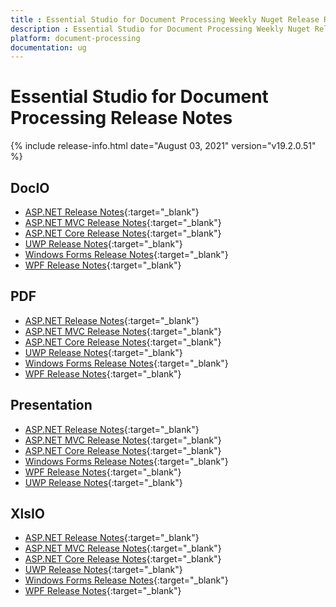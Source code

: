 ```yaml
---
title : Essential Studio for Document Processing Weekly Nuget Release Release Notes  
description : Essential Studio for Document Processing Weekly Nuget Release Release Notes  
platform: document-processing
documentation: ug
---
```


# Essential Studio for Document Processing  Release Notes  

{% include release-info.html date="August 03, 2021" version="v19.2.0.51" %} 

## DocIO

* [ASP.NET Release Notes](/aspnet/release-notes/v19.2.0.51#docio){:target="_blank"}
* [ASP.NET MVC Release Notes](/aspnetmvc/release-notes/v19.2.0.51#docio){:target="_blank"}
* [ASP.NET Core Release Notes](/aspnet-core/release-notes/v19.2.0.51#docio){:target="_blank"}
* [UWP Release Notes](/uwp/release-notes/v19.2.0.51#docio){:target="_blank"}
* [Windows Forms Release Notes](/windowsforms/release-notes/v19.2.0.51#docio){:target="_blank"}
* [WPF Release Notes](/wpf/release-notes/v19.2.0.51#docio){:target="_blank"}


## PDF

* [ASP.NET Release Notes](/aspnet/release-notes/v19.2.0.51#pdf){:target="_blank"}
* [ASP.NET MVC Release Notes](/aspnetmvc/release-notes/v19.2.0.51#pdf){:target="_blank"}
* [ASP.NET Core Release Notes](/aspnet-core/release-notes/v19.2.0.51#pdf){:target="_blank"}
* [UWP Release Notes](/uwp/release-notes/v19.2.0.51#pdf){:target="_blank"}
* [Windows Forms Release Notes](/windowsforms/release-notes/v19.2.0.51#pdf){:target="_blank"}
* [WPF Release Notes](/wpf/release-notes/v19.2.0.51#pdf){:target="_blank"}


## Presentation

* [ASP.NET Release Notes](/aspnet/release-notes/v19.2.0.51#presentation){:target="_blank"}
* [ASP.NET MVC Release Notes](/aspnetmvc/release-notes/v19.2.0.51#presentation){:target="_blank"}
* [ASP.NET Core Release Notes](/aspnet-core/release-notes/v19.2.0.51#presentation){:target="_blank"}
* [Windows Forms Release Notes](/windowsforms/release-notes/v19.2.0.51#presentation){:target="_blank"}
* [WPF Release Notes](/wpf/release-notes/v19.2.0.51#presentation){:target="_blank"}
* [UWP Release Notes](/uwp/release-notes/v19.2.0.51#presentation){:target="_blank"}


## XlsIO

* [ASP.NET Release Notes](/aspnet/release-notes/v19.2.0.51#xlsio){:target="_blank"}
* [ASP.NET MVC Release Notes](/aspnetmvc/release-notes/v19.2.0.51#xlsio){:target="_blank"}
* [ASP.NET Core Release Notes](/aspnet-core/release-notes/v19.2.0.51#xlsio){:target="_blank"}
* [UWP Release Notes](/uwp/release-notes/v19.2.0.51#xlsio){:target="_blank"}
* [Windows Forms Release Notes](/windowsforms/release-notes/v19.2.0.51#xlsio){:target="_blank"}
* [WPF Release Notes](/wpf/release-notes/v19.2.0.51#xlsio){:target="_blank"}